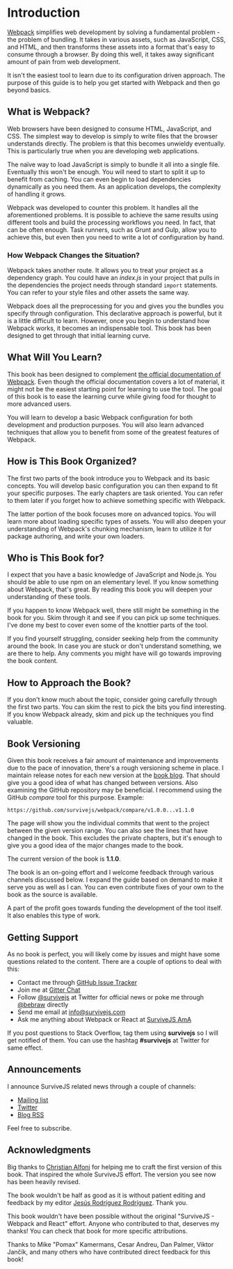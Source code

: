 # Introduction

[Webpack](https://webpack.github.io/) simplifies web development by solving a fundamental problem - the problem of bundling. It takes in various assets, such as JavaScript, CSS, and HTML, and then transforms these assets into a format that's easy to consume through a browser. By doing this well, it takes away significant amount of pain from web development.

It isn't the easiest tool to learn due to its configuration driven approach. The purpose of this guide is to help you get started with Webpack and then go beyond basics.

## What is Webpack?

Web browsers have been designed to consume HTML, JavaScript, and CSS. The simplest way to develop is simply to write files that the browser understands directly. The problem is that this becomes unwieldy eventually. This is particularly true when you are developing web applications.

The naïve way to load JavaScript is simply to bundle it all into a single file. Eventually this won't be enough. You will need to start to split it up to benefit from caching. You can even begin to load dependencies dynamically as you need them. As an application develops, the complexity of handling it grows.

Webpack was developed to counter this problem. It handles all the aforementioned problems. It is possible to achieve the same results using different tools and build the processing workflows you need. In fact, that can be often enough. Task runners, such as Grunt and Gulp, allow you to achieve this, but even then you need to write a lot of configuration by hand.

### How Webpack Changes the Situation?

Webpack takes another route. It allows you to treat your project as a dependency graph. You could have an *index.js* in your project that pulls in the dependencies the project needs through standard `import` statements. You can refer to your style files and other assets the same way.

Webpack does all the preprocessing for you and gives you the bundles you specify through configuration. This declarative approach is powerful, but it is a little difficult to learn. However, once you begin to understand how Webpack works, it becomes an indispensable tool. This book has been designed to get through that initial learning curve.

## What Will You Learn?

This book has been designed to complement [the official documentation of Webpack](https://webpack.github.io/docs/). Even though the official documentation covers a lot of material, it might not be the easiest starting point for learning to use the tool. The goal of this book is to ease the learning curve while giving food for thought to more advanced users.

You will learn to develop a basic Webpack configuration for both development and production purposes. You will also learn advanced techniques that allow you to benefit from some of the greatest features of Webpack.

## How is This Book Organized?

The first two parts of the book introduce you to Webpack and its basic concepts. You will develop basic configuration you can then expand to fit your specific purposes. The early chapters are task oriented. You can refer to them later if you forget how to achieve something specific with Webpack.

The latter portion of the book focuses more on advanced topics. You will learn more about loading specific types of assets. You will also deepen your understanding of Webpack's chunking mechanism, learn to utilize it for package authoring, and write your own loaders.

## Who is This Book for?

I expect that you have a basic knowledge of JavaScript and Node.js. You should be able to use npm on an elementary level. If you know something about Webpack, that's great. By reading this book you will deepen your understanding of these tools.

If you happen to know Webpack well, there still might be something in the book for you. Skim through it and see if you can pick up some techniques. I've done my best to cover even some of the knottier parts of the tool.

If you find yourself struggling, consider seeking help from the  community around the book. In case you are stuck or don't understand something, we are there to help. Any comments you might have will go towards improving the book content.

## How to Approach the Book?

If you don't know much about the topic, consider going carefully through the first two parts. You can skim the rest to pick the bits you find interesting. If you know Webpack already, skim and pick up the techniques you find valuable.

## Book Versioning

Given this book receives a fair amount of maintenance and improvements due to the pace of innovation, there's a rough versioning scheme in place. I maintain release notes for each new version at the [book blog](http://survivejs.com/blog/). That should give you a good idea of what has changed between versions. Also examining the GitHub repository may be beneficial. I recommend using the GitHub *compare* tool for this purpose. Example:

```
https://github.com/survivejs/webpack/compare/v1.0.0...v1.1.0
```

The page will show you the individual commits that went to the project between the given version range. You can also see the lines that have changed in the book. This excludes the private chapters, but it's enough to give you a good idea of the major changes made to the book.

The current version of the book is **1.1.0**.

The book is an on-going effort and I welcome feedback through various channels discussed below. I expand the guide based on demand to make it serve you as well as I can. You can even contribute fixes of your own to the book as the source is available.

A part of the profit goes towards funding the development of the tool itself. It also enables this type of work.

## Getting Support

As no book is perfect, you will likely come by issues and might have some questions related to the content. There are a couple of options to deal with this:

* Contact me through [GitHub Issue Tracker](https://github.com/survivejs/webpack/issues)
* Join me at [Gitter Chat](https://gitter.im/survivejs/webpack)
* Follow [@survivejs](https://twitter.com/survivejs) at Twitter for official news or poke me through [@bebraw](https://twitter.com/bebraw) directly
* Send me email at [info@survivejs.com](mailto:info@survivejs.com)
* Ask me anything about Webpack or React at [SurviveJS AmA](https://github.com/survivejs/ama/issues)

If you post questions to Stack Overflow, tag them using **survivejs** so I will get notified of them. You can use the hashtag **#survivejs** at Twitter for same effect.

## Announcements

I announce SurviveJS related news through a couple of channels:

* [Mailing list](http://eepurl.com/bth1v5)
* [Twitter](https://twitter.com/survivejs)
* [Blog RSS](http://survivejs.com/atom.xml)

Feel free to subscribe.

## Acknowledgments

Big thanks to [Christian Alfoni](http://www.christianalfoni.com/) for helping me to craft the first version of this book. That inspired the whole SurviveJS effort. The version you see now has been heavily revised.

The book wouldn't be half as good as it is without patient editing and feedback by my editor [Jesús Rodríguez Rodríguez](https://github.com/Foxandxss). Thank you.

This book wouldn't have been possible without the original "SurviveJS - Webpack and React" effort. Anyone who contributed to that, deserves my thanks! You can check that book for more specific attributions.

Thanks to Mike "Pomax" Kamermans, Cesar Andreu, Dan Palmer, Viktor Jančík, and many others who have contributed direct feedback for this book!

